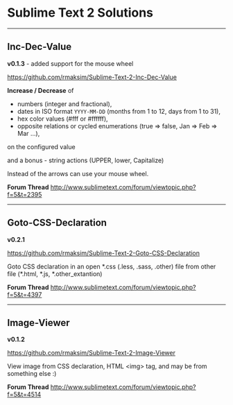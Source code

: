 # Sublime Text 2 Solutions


---
## Inc-Dec-Value

**v0.1.3** - added support for the mouse wheel

https://github.com/rmaksim/Sublime-Text-2-Inc-Dec-Value

**Increase / Decrease** of

  - numbers (integer and fractional),
  - dates in ISO format `YYYY-MM-DD` (months from 1 to 12, days from 1 to 31),
  - hex color values (#fff or #ffffff),
  - opposite relations or cycled enumerations (true => false, Jan => Feb => Mar ...),

on the configured value

and a bonus - string actions (UPPER, lower, Capitalize)

Instead of the arrows can use your mouse wheel.

**Forum Thread**
http://www.sublimetext.com/forum/viewtopic.php?f=5&t=2395


---
## Goto-CSS-Declaration

**v0.2.1**

https://github.com/rmaksim/Sublime-Text-2-Goto-CSS-Declaration

Goto CSS declaration in an open \*.css (.less, .sass, .other) file from other file (\*.html, \*.js, \*.other_extantion)

**Forum Thread**
http://www.sublimetext.com/forum/viewtopic.php?f=5&t=4397


---
## Image-Viewer

**v0.1.2**

https://github.com/rmaksim/Sublime-Text-2-Image-Viewer

View image from CSS declaration, HTML \<img\> tag, and may be from something else :)

**Forum Thread**
http://www.sublimetext.com/forum/viewtopic.php?f=5&t=4514
